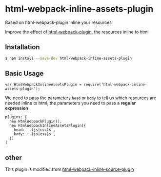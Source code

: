 # html-webpack-inline-assets-plugin
Based on html-webpack-plugin inline your resources

Improve the effect of [html-webpack-plugin](https://github.com/ampedandwired/html-webpack-plugin), the resources inline to html

## Installation
```bash
$ npm install --save-dev html-webpack-inline-assets-plugin
```

## Basic Usage
```
var HtmlWebpackInlineAssetsPlugin = require('html-webpack-inline-assets-plugin');
```
We need to pass the parameters `head` or `body` to tell us which resources are needed inline to html, the parameters you need to pass a **regular expression**
```
plugins: [
  new HtmlWebpackPlugin(),
  new HtmlWebpackInlineAssetsPlugin({
    head: '.(js|css)$',
    body: '.(js|css)$',
  })
]
```

## other
This plugin is modified from [html-webpack-inline-source-plugin](https://github.com/DustinJackson/html-webpack-inline-source-plugin)
